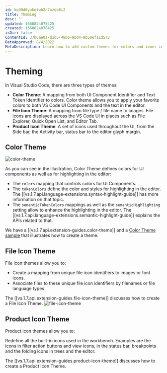 ```yaml
---
id: kq90d0yoketwh2n7mzqb8i2
title: Theming
desc: ''
updated: 1660824078425
created: 1660824078425
isDir: false
ContentId: 37b6ae0a-d1b5-48b6-9bd4-9b50ef11d573
DateApproved: 8/4/2022
MetaDescription: Learn how to add custom themes for colors and icons in Visual Studio Code.
---
```


# Theming

In Visual Studio Code, there are three types of themes:

- **Color Theme**: A mapping from both UI Component Identifier and Text Token Identifier to colors. Color theme allows you to apply your favorite colors to both VS Code UI Components and the text in the editor.
- **File Icon Theme**: A mapping from file type / file name to images. File icons are displayed across the VS Code UI in places such as File Explorer, Quick Open List, and Editor Tab.
- **Product Icon Theme**: A set of icons used throughout the UI, from the Side bar, the Activity bar, status bar to the editor glyph margin.

## Color Theme

![color-theme](/assets/color-theme-0x5zhlepnpbp.png)

As you can see in the illustration, Color Theme defines colors for UI components as well as for highlighting in the editor:

- The `colors` mapping that controls colors for UI Components.
- The `tokenColors` define the color and styles for highlighting in the editor. The [[vs.1.7.api.language-extensions.syntax-highlight-guide]] has more information on that topic.
- The `semanticTokenColors` mappings as well as the `semanticHighlighting` setting allow to enhance the highlighting in the editor. The [[vs.1.7.api.language-extensions.semantic-highlight-guide]] explains the APIs related to that.

We have a [[vs.1.7.api.extension-guides.color-theme]] and a [Color Theme sample](https://github.com/microsoft/vscode-extension-samples/tree/main/theme-sample) that illustrates how to create a theme.

## File Icon Theme

File icon themes allow you to:

- Create a mapping from unique file icon identifiers to images or font icons.
- Associate files to these unique file icon identifiers by filenames or file language types.

The [[vs.1.7.api.extension-guides.file-icon-theme]] discusses how to create a File Icon Theme.
![file-icon-theme](/assets/file-icon-theme-in8gnpa2wijc.png)

## Product Icon Theme

Product icon themes allow you to:

Redefine all the built-in icons used in the workbench. Examples are the icons in filter action buttons and view icons, in the status bar, breakpoints and the folding icons in trees and the editor.

The [[vs.1.7.api.extension-guides.product-icon-theme]] discusses how to create a Product Icon Theme.

